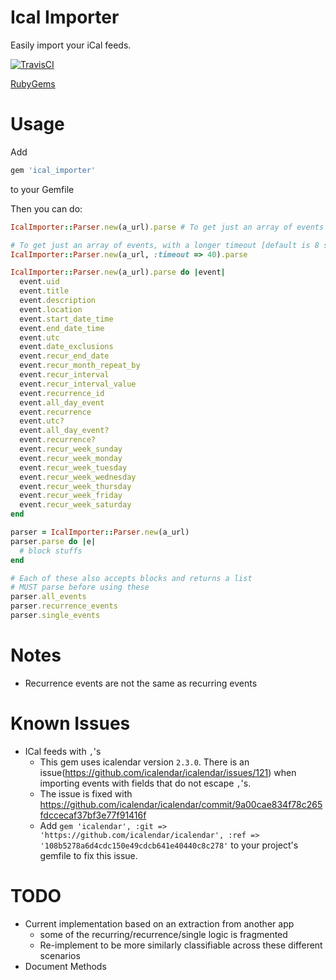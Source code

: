 # Ical Importer

Easily import your iCal feeds.

[![TravisCI](https://secure.travis-ci.org/tstmedia/ical_importer.png "TravisCI")](http://travis-ci.org/tstmedia/ical_importer "Travis-CI IcalImporter")

[RubyGems](http://rubygems.org/gems/ical_importer)

# Usage

Add

```ruby
gem 'ical_importer'
```

to your Gemfile

Then you can do:

```ruby
IcalImporter::Parser.new(a_url).parse # To get just an array of events

# To get just an array of events, with a longer timeout [default is 8 sec]
IcalImporter::Parser.new(a_url, :timeout => 40).parse

IcalImporter::Parser.new(a_url).parse do |event|
  event.uid
  event.title
  event.description
  event.location
  event.start_date_time
  event.end_date_time
  event.utc
  event.date_exclusions
  event.recur_end_date
  event.recur_month_repeat_by
  event.recur_interval
  event.recur_interval_value
  event.recurrence_id
  event.all_day_event
  event.recurrence
  event.utc?
  event.all_day_event?
  event.recurrence?
  event.recur_week_sunday
  event.recur_week_monday
  event.recur_week_tuesday
  event.recur_week_wednesday
  event.recur_week_thursday
  event.recur_week_friday
  event.recur_week_saturday
end

parser = IcalImporter::Parser.new(a_url)
parser.parse do |e|
  # block stuffs
end

# Each of these also accepts blocks and returns a list
# MUST parse before using these
parser.all_events
parser.recurrence_events
parser.single_events
```

# Notes

* Recurrence events are not the same as recurring events

# Known Issues

* ICal feeds with `,`'s
  - This gem uses icalendar version `2.3.0`. There is an issue(https://github.com/icalendar/icalendar/issues/121) when importing events with fields that do not escape `,`'s.
  - The issue is fixed with https://github.com/icalendar/icalendar/commit/9a00cae834f78c265fdccecaf37bf3e77f91416f
  - Add `gem 'icalendar', :git => 'https://github.com/icalendar/icalendar', :ref => '108b5278a6d4cdc150e49cdcb641e40440c8c278'` to your project's gemfile to fix this issue.

# TODO

* Current implementation based on an extraction from another app
  - some of the recurring/recurrence/single logic is fragmented
  - Re-implement to be more similarly classifiable across these different scenarios
* Document Methods
